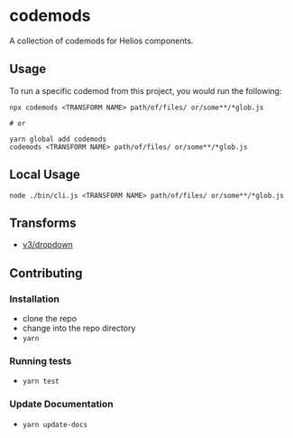 # codemods

A collection of codemods for Helios components.

## Usage

To run a specific codemod from this project, you would run the following:

```
npx codemods <TRANSFORM NAME> path/of/files/ or/some**/*glob.js

# or

yarn global add codemods
codemods <TRANSFORM NAME> path/of/files/ or/some**/*glob.js
```

## Local Usage
```
node ./bin/cli.js <TRANSFORM NAME> path/of/files/ or/some**/*glob.js
```

## Transforms

<!--TRANSFORMS_START-->
* [v3/dropdown](transforms/v3/dropdown/README.md)
<!--TRANSFORMS_END-->

## Contributing

### Installation

* clone the repo
* change into the repo directory
* `yarn`

### Running tests

* `yarn test`

### Update Documentation

* `yarn update-docs`

